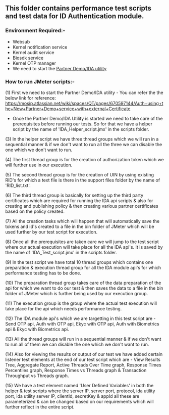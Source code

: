 ## This folder contains performance test scripts and test data for ID Authentication module.

### Environment Required:-
* Websub
* Kernel notification service
* Kernel audit service
* Biosdk service
* Kernel OTP manager
* We need to start the [Partner Demo/IDA utility](https://mosip.atlassian.net/wiki/spaces/QT/pages/670597144/Auth+using+the+New+Partner+Demo+service+with+external+Certificate)

### How to run JMeter scripts:-

(1) First we need to start the Partner Demo/IDA utility - You can refer the the below link for reference:
https://mosip.atlassian.net/wiki/spaces/QT/pages/670597144/Auth+using+the+New+Partner+Demo+service+with+external+Certificate

* Once the Partner Demo/IDA Utility is started we need to take care of the prerequisites before running our tests. So for that we have a helper script by the name of 'IDA_Helper_script.jmx' in the scripts folder.

(3) In the helper script we have three thread groups which we will run in a sequential manner & if we don't want to run all the three we can disable the one which we don't want to run.

(4) The first thread group is for the creation of authorization token which we will further use in our execution.

(5) The second thread group is for the creation of UIN by using existing RID's for which a text file is there in the support files folder by the name of 'RID_list.txt'.

(6) The third thread group is basically for setting up the third party certificates which are required for running the IDA api scripts & also for creating and publishing policy & then creating various partner certificates based on the policy created.

(7) All the creation tasks which will happen that will automatically save the tokens and id's created to a file in the bin folder of JMeter which will be used further by our test script for execution.

(8) Once all the prerequisites are taken care we will jump to the test script where our actual execution will take place for all the IDA api's. It is saved by the name of 'IDA_Test_script.jmx' in the scripts folder.

(9) In the test script we have total 10 thread groups which contains one preparation & execution thread group for all the IDA module api's for which performance testing has to be done.

(10) The preparation thread group takes care of the data preparation of the api for which we want to do our test & then saves the data to a file in the bin folder of JMeter which is further being used by our execution group.

(11) The execution group is the group where the actual test execution will take place for the api which needs performance testing.

(12) The IDA module api's which we are targetting in this test script are - Send OTP api, Auth with OTP api, Ekyc with OTP api, Auth with Biometrics api & Ekyc with Biometrics api.

(13) All the thread groups will run in a sequential manner & if we don't want to run all of them we can disable the one which we don't want to run.

(14) Also for viewing the results or output of our test we have added certain listener test elements at the end of our test script which are - View Results Tree, Aggregate Report, Active Threads Over Time graph, Response Times Percentiles graph, Response Times vs Threads graph & Transaction Throughput vs Threads graph.

(15) We have a test element named 'User Defined Variables' in both the helper & test scripts where the server IP, server port, protocol, ida utility port, ida utility server IP, clientId, secretKey & appId all these are parameterized & can be changed based on our requirements which will further reflect in the entire script.

